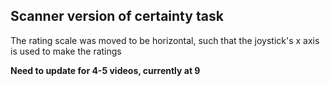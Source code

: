 ## Scanner version of certainty task

The rating scale was moved to be horizontal, such that the joystick's x axis is used to make the ratings

**Need to update for 4-5 videos, currently at 9**
